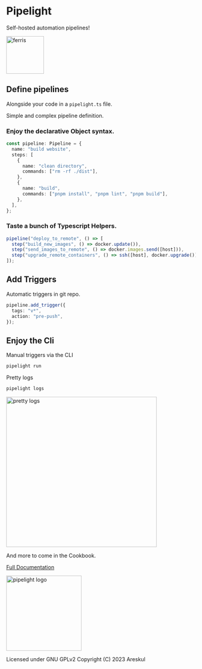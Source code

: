 # Pipelight

Self-hosted automation pipelines!

<img width="100px" alt="ferris" src="https://pipelight.dev/images/ferris_playing_pipelight.png"/>

## Define pipelines

Alongside your code in a `pipelight.ts` file.

Simple and complex pipeline definition.

### Enjoy the declarative Object syntax.

```ts
const pipeline: Pipeline = {
  name: "build website",
  steps: [
    {
      name: "clean directory",
      commands: ["rm -rf ./dist"],
    },
    {
      name: "build",
      commands: ["pnpm install", "pnpm lint", "pnpm build"],
    },
  ],
};
```

### Taste a bunch of Typescript Helpers.

```ts
pipeline("deploy_to_remote", () => [
  step("build_new_images", () => docker.update()),
  step("send_images_to_remote", () => docker.images.send([host])),
  step("upgrade_remote_containers", () => ssh([host], docker.upgrade())),
]);
```

## Add Triggers

Automatic triggers in git repo.

```ts
pipeline.add_trigger({
  tags: "v*",
  action: "pre-push",
});
```

## Enjoy the Cli

Manual triggers via the CLI

```sh
pipelight run
```

Pretty logs

```sh
pipelight logs
```

<img width="400px" alt="pretty logs" src="https://pipelight.dev/images/example_log_level_4.png"/>

And more to come in the Cookbook.

[Full Documentation](https://pipelight.dev)

<img width="200px" alt="pipelight logo" src="https://pipelight.dev/images/pipelight.png"/>

Licensed under GNU GPLv2
Copyright (C) 2023 Areskul
